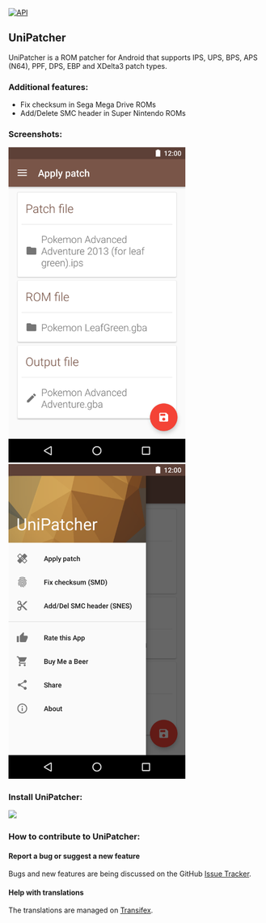 [![API](https://img.shields.io/badge/API-14%2B-brightgreen.svg?style=flat)](https://android-arsenal.com/api?level=14)

UniPatcher
----------

UniPatcher is a ROM patcher for Android that supports IPS, UPS, BPS, APS (N64), PPF, DPS, EBP and XDelta3 patch types.

### Additional features:

* Fix checksum in Sega Mega Drive ROMs
* Add/Delete SMC header in Super Nintendo ROMs

### Screenshots:

<img src="/google-play/screenshot_1.png" width="350">
<img src="/google-play/screenshot_2.png" width="350">

### Install UniPatcher:

[<img src="https://play.google.com/intl/de_de/badges/images/generic/en_badge_web_generic.png" width="192">](https://play.google.com/store/apps/details?id=org.emunix.unipatcher)

### How to contribute to UniPatcher:

#### Report a bug or suggest a new feature

Bugs and new features are being discussed on the GitHub [Issue Tracker](https://github.com/btimofeev/UniPatcher/issues).

#### Help with translations
The translations are managed on [Transifex](https://www.transifex.com/unipatcher/unipatcher/). 
